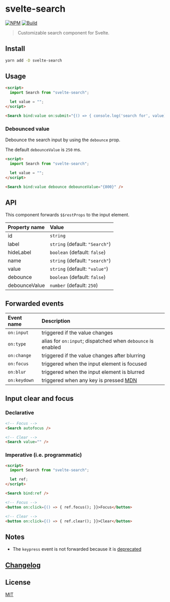 # svelte-search

[![NPM][npm]][npm-url]
[![Build][build]][build-badge]

> Customizable search component for Svelte.

## Install

```bash
yarn add -D svelte-search
```

## Usage

```html
<script>
  import Search from "svelte-search";

  let value = "";
</script>

<Search bind:value on:submit="{() => { console.log('search for', value); }}" />
```

### Debounced value

Debounce the search input by using the `debounce` prop.

The default `debounceValue` is `250` ms.

```html
<script>
  import Search from "svelte-search";

  let value = "";
</script>

<Search bind:value debounce debounceValue="{800}" />
```

## API

This component forwards `$$restProps` to the input element.

| Property name | Value                          |
| :------------ | :----------------------------- |
| id            | `string`                       |
| label         | `string` (default: `"Search"`) |
| hideLabel     | `boolean` (default: `false`)   |
| name          | `string` (default: `"search"`) |
| value         | `string` (default: `"value"`)  |
| debounce      | `boolean` (default: `false`)   |
| debounceValue | `number` (default: `250`)      |

## Forwarded events

| Event name   | Description                                                                                                      |
| :----------- | :--------------------------------------------------------------------------------------------------------------- |
| `on:input`   | triggered if the value changes                                                                                   |
| `on:type`    | alias for `on:input`; dispatched when `debounce` is enabled                                                      |
| `on:change`  | triggered if the value changes after blurring                                                                    |
| `on:focus`   | triggered when the input element is focused                                                                      |
| `on:blur`    | triggered when the input element is blurred                                                                      |
| `on:keydown` | triggered when any key is pressed [MDN](https://developer.mozilla.org/en-US/docs/Web/API/Document/keydown_event) |

## Input clear and focus

### Declarative

```html
<!-- Focus -->
<Search autofocus />

<!-- Clear -->
<Search value="" />
```

### Imperative (i.e. programmatic)

```html
<script>
  import Search from "svelte-search";

  let ref;
</script>

<Search bind:ref />

<!-- Focus -->
<button on:click={() => { ref.focus(); }}>Focus</button>

<!-- Clear -->
<button on:click={() => { ref.clear(); }}>Clear</button>
```

## Notes

- The `keypress` event is not forwarded because it is [deprecated](https://developer.mozilla.org/en-US/docs/Web/API/Document/keypress_event)

## [Changelog](CHANGELOG.md)

## License

[MIT](LICENSE)

[npm]: https://img.shields.io/npm/v/svelte-search.svg?color=blue
[npm-url]: https://npmjs.com/package/svelte-search
[build]: https://travis-ci.com/metonym/svelte-search.svg?branch=master
[build-badge]: https://travis-ci.com/metonym/svelte-search
